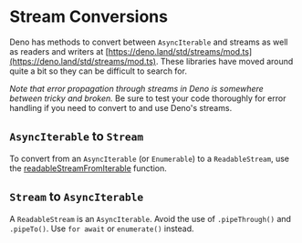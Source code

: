 # Stream Conversions

Deno has methods to convert between `AsyncIterable` and streams as well as
readers and writers at
[https://deno.land/std/streams/mod.ts](https://deno.land/std/streams/mod.ts).
These libraries have moved around quite a bit so they can be difficult to search
for.

_Note that error propagation through streams in Deno is somewhere between tricky
and broken._ Be sure to test your code thoroughly for error handling if you need
to convert to and use Deno's streams.

## `AsyncIterable` to `Stream`

To convert from an `AsyncIterable` (or `Enumerable`) to a `ReadableStream`, use
the
[readableStreamFromIterable](https://deno.land/std/streams/mod.ts?s=readableStreamFromIterable)
function.

## `Stream` to `AsyncIterable`

A `ReadableStream` is an `AsyncIterable`. Avoid the use of `.pipeThrough()` and
`.pipeTo()`. Use `for await` or `enumerate()` instead.

